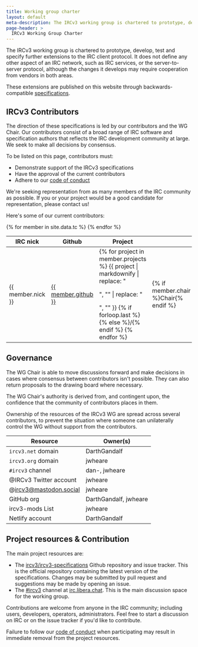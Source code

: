 ```yaml
---
title: Working group charter
layout: default
meta-description: The IRCv3 working group is chartered to prototype, develop and specify further extensions to the IRC client protocol.
page-header: >
  IRCv3 Working Group Charter
---
```


The IRCv3 working group is chartered to prototype, develop, test and specify further extensions to
the IRC client protocol. It does not define any other aspect of an IRC network, such as IRC services,
or the server-to-server protocol, although the changes it develops may require cooperation from vendors
in both areas.

These extensions are published on this website through backwards-compatible [specifications]({{site.baseurl}}/irc/).


## IRCv3 Contributors

The direction of these specifications is led by our contributors and the WG Chair. Our contributors consist of a broad range of IRC software and specification authors that reflects the IRC development community at large. We seek to make all decisions by consensus.

To be listed on this page, contributors must:

- Demonstrate support of the IRCv3 specifications
- Have the approval of the current contributors
- Adhere to our [code of conduct]({{site.baseurl}}/conduct.html)

We're seeking representation from as many members of the IRC community as possible. If you or your project would be a good candidate for representation, please contact us!

Here's some of our current contributors:

<table>
    <thead>
        <tr>
            <th>IRC nick</th>
            <th>Github</th>
            <th>Project</th>
            <th></th>
        </tr>
    </thead>
    <tbody>
        {% for member in site.data.tc %}
        <tr>
            <td>{{ member.nick }}</td>
            <td><a href="https://github.com/{{ member.github }}">{{ member.github }}</a></td>
            <td>
               {% for project in member.projects %}
                  {{ project | markdownify | replace: "<p>", "" | replace: "</p>", "" }}
                  {% if forloop.last %}{% else %}/{% endif %}
               {% endfor %}
            </td>
            <td>
               {% if member.chair %}Chair{% endif %}
            </td>
        </tr>
        {% endfor %}
    </tbody>
</table>


## Governance

The WG Chair is able to move discussions forward and make decisions in cases where consensus between contributors isn't possible. They can also return proposals to the drawing board where necessary.

The WG Chair's authority is derived from, and contingent upon, the confidence that the community of contributors places in them.

Ownership of the resources of the IRCv3 WG are spread across several contributors, to prevent the situation where someone can unilaterally control the WG without support from the contributors.

| Resource | Owner(s) |
| -------- | ------ |
| `ircv3.net` domain | DarthGandalf |
| `ircv3.org` domain | jwheare |
| `#ircv3` channel | dan-, jwheare |
| @IRCv3 Twitter account | jwheare |
| @ircv3@mastodon.social | jwheare |
| GitHub org | DarthGandalf, jwheare |
| ircv3-mods List | jwheare |
| Netlify account | DarthGandalf |


## Project resources & Contribution

The main project resources are:

- The [ircv3/ircv3-specifications](https://github.com/ircv3/ircv3-specifications) Github repository and issue tracker.  This is the official repository containing the latest version of the specifications.  Changes may be submitted by pull request and suggestions may be made by opening an issue.
- The [#ircv3](ircs://irc.libera.chat:6697/#ircv3) channel at [irc.libera.chat](ircs://irc.libera.chat:6697/#ircv3).  This is the main discussion space for the working group.

Contributions are welcome from anyone in the IRC community; including users, developers, operators, administrators. Feel free to start a discussion on IRC or on the issue tracker if you'd like to contribute.

Failure to follow our [code of conduct]({{site.baseurl}}/conduct.html) when participating may result in immediate removal from the project resources.
